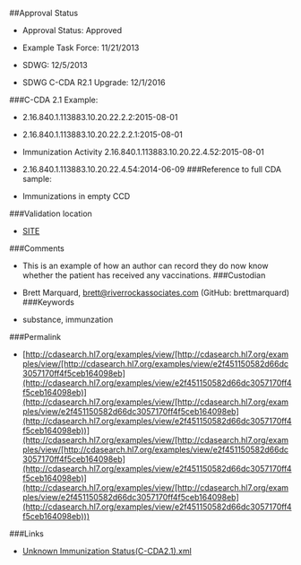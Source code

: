 ##Approval Status 

* Approval Status: Approved
* Example Task Force: 11/21/2013
* SDWG: 12/5/2013

* SDWG C-CDA R2.1 Upgrade: 12/1/2016    

###C-CDA 2.1 Example: 

* 2.16.840.1.113883.10.20.22.2.2:2015-08-01

* 2.16.840.1.113883.10.20.22.2.2.1:2015-08-01

* Immunization Activity 2.16.840.1.113883.10.20.22.4.52:2015-08-01

* 2.16.840.1.113883.10.20.22.4.54:2014-06-09
###Reference to full CDA sample:
* Immunizations in empty CCD


###Validation location

* [SITE](https://sitenv.org/c-cda-validator)


###Comments

* This is an example of how an author can record they do now know whether the patient has received any vaccinations.
###Custodian

* Brett Marquard, brett@riverrockassociates.com (GitHub: brettmarquard)
###Keywords

* substance, immunzation 

###Permalink 

* [http://cdasearch.hl7.org/examples/view/[http://cdasearch.hl7.org/examples/view/[http://cdasearch.hl7.org/examples/view/e2f451150582d66dc3057170ff4f5ceb164098eb](http://cdasearch.hl7.org/examples/view/e2f451150582d66dc3057170ff4f5ceb164098eb)](http://cdasearch.hl7.org/examples/view/[http://cdasearch.hl7.org/examples/view/e2f451150582d66dc3057170ff4f5ceb164098eb](http://cdasearch.hl7.org/examples/view/e2f451150582d66dc3057170ff4f5ceb164098eb))](http://cdasearch.hl7.org/examples/view/[http://cdasearch.hl7.org/examples/view/[http://cdasearch.hl7.org/examples/view/e2f451150582d66dc3057170ff4f5ceb164098eb](http://cdasearch.hl7.org/examples/view/e2f451150582d66dc3057170ff4f5ceb164098eb)](http://cdasearch.hl7.org/examples/view/[http://cdasearch.hl7.org/examples/view/e2f451150582d66dc3057170ff4f5ceb164098eb](http://cdasearch.hl7.org/examples/view/e2f451150582d66dc3057170ff4f5ceb164098eb)))

###Links 

* [Unknown Immunization Status(C-CDA2.1).xml](https://github.com/HL7/C-CDA-Examples/tree/master/Immunizations/Unknown%20Immunization%20Status/Unknown%20Immunization%20Status%28C-CDA2.1%29.xml)
